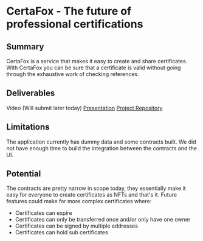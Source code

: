 # CertaFox - The future of professional certifications

## Summary
CertaFox is a service that makes it easy to create and share certificates. With CertaFox you can be sure that a certificate is valid without going through the exhaustive work of checking references.

## Deliverables
Video (Will submit later today)
[Presentation](https://docs.google.com/presentation/d/1WBoBpX7h7j0b2pnm5RsJZHECfQqSxWuzM9REIOdx5bw/edit?usp=sharing)
[Project Repository](https://github.com/Lepozepo/owb-27)

## Limitations
The application currently has dummy data and some contracts built. We did not have enough time to build the integration between the contracts and the UI.

## Potential
The contracts are pretty narrow in scope today, they essentially make it easy for everyone to create certificates as NFTs and that's it. Future features could make for more complex certificates where:
- Certificates can expire
- Certificates can only be transferred once and/or only have one owner
- Certificates can be signed by multiple addresses
- Certificates can hold sub certificates
